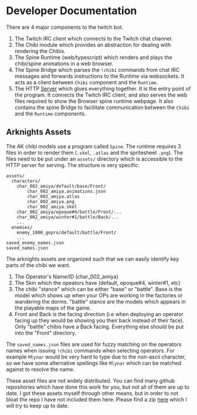 # Developer Documentation

There are 4 major components to the twitch bot.
1. The Twitch IRC client which connects to the Twitch chat channel.
2. The Chibi module which provides an abstraction for dealing with rendering the
 Chibis.
3. The Spine Runtime (web/typescript) which renders and plays the chibi/spine 
animations in a web browser.
4. The Spine Bridge which parses the `!chibi` commands from chat IRC messages and
forwards instructions to the Runtime via websockets. It acts as a client between
`Chibi` component and the `Runtime`.
5. The HTTP [Server](server/main.go) which glues everything together. It is the
entry point of the program. It connects the Twitch IRC client, and also serves
the web files required to show the Browser spine runtime webpage. It also contains
the spine Bridge to facilitate communication between the `Chibi` and 
the `Runtime` components.


## Arknights Assets
The AK chibi models use a program called `Spine`.
The runtime requires 3 files in order to render them (`.skel`, `.atlas` and the spritesheet `.png`).
The files need to be put under an `assets/` directory which is accessible to the 
HTTP server for serving. The structure is very specific:
```
assets/
  characters/
    char_002_amiya/default/base/Front/
        char_002_amiya.animations.json
        char_002_amiya.atlas
        char_002_amiya.png
        char_002_amiya.skel
    char_002_amiya/epoque#4/battle/Front/...
    char_002_amiya/winter#1/battle/Back/...
    ...
  enemies/
    enemy_1000_gopro/default/battle/Front/
    ...
saved_enemy_names.json
saved_names.json
```

The arknights assets are organized such that we can easily identify
key parts of the chibi we want.
1. The Operator's Name/ID (char_002_amiya)
2. The Skin which the opeators have (default, epoque#4, winter#1, etc)
3. The chibi "stance" which can be either "base" or "battle". Base is the model which 
shows up when your OPs are working in the factories or wandering the dorms. 
"battle" stance are the models which appears in the playable maps of the game. 
4. Front and Back is the facing direction (i.e when deploying an operator facing up
they would be showing you their back instead of their face). Only "battle" chibis
have a Back facing. Everything else should be put into the
"Front" directory.

The `saved_names.json` files are used for fuzzy matching on the operators
names when issuing `!chibi` commands when selecting operators.
For example `Młynar` would be very hard to type due to the non-ascii 
character, so we have some alternative spellings like `Mlynar` 
which can be matched against to resolve the name.

These asset files are not widely distributed. You can find many github repositories
which have done this work for you, but not all of them are up to date.
I got these assets myself through other means, but in order to not bloat
the repo I have not included them here.
Please find a zip [here](https://f002.backblazeb2.com/file/ak-gamedata/assets_20240621.zip) which I will try to keep up to date.